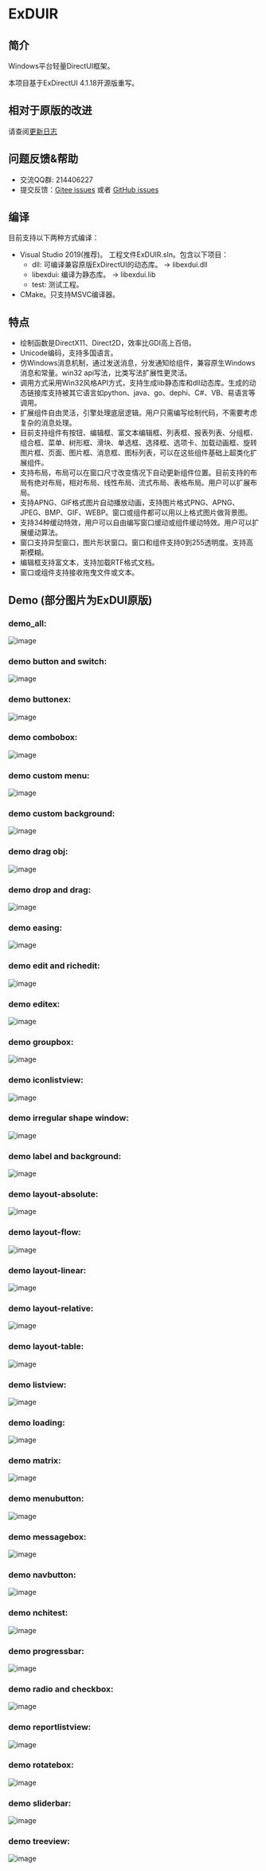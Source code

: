 ExDUIR
=======

## 简介

Windows平台轻量DirectUI框架。

本项目基于ExDirectUI 4.1.18开源版重写。

## 相对于原版的改进

请查阅[更新日志](CHANGELOG.txt)

## 问题反馈&帮助
* 交流QQ群: 214406227
* 提交反馈：[Gitee issues](https://gitee.com/william_lzw/ExduiR/issues) 或者 [GitHub issues](https://github.com/laizewei/ExduiR/issues)

## 编译
目前支持以下两种方式编译：
* Visual Studio 2019(推荐)。
  工程文件ExDUIR.sln。包含以下项目：
  * dll: 可编译兼容原版ExDirectUI的动态库。 -> libexdui.dll
  * libexdui: 编译为静态库。 -> libexdui.lib
  * test: 测试工程。
* CMake。只支持MSVC编译器。

## 特点
* 绘制函数是DirectX11、Direct2D，效率比GDI高上百倍。
* Unicode编码，支持多国语言。
* 仿Windows消息机制，通过发送消息，分发通知给组件，兼容原生Windows消息和常量。win32 api写法，比类写法扩展性更灵活。
* 调用方式采用Win32风格API方式，支持生成lib静态库和dll动态库。生成的动态链接库支持被其它语言如python、java、go、dephi、C#、VB、易语言等调用。
* 扩展组件自由灵活，引擎处理底层逻辑。用户只需编写绘制代码，不需要考虑复杂的消息处理。
* 目前支持组件有按钮、编辑框、富文本编辑框、列表框、报表列表、分组框、组合框、菜单、树形框、滑块、单选框、选择框、选项卡、加载动画框、旋转图片框、页面、图片框、消息框、图标列表，可以在这些组件基础上超类化扩展组件。
* 支持布局，布局可以在窗口尺寸改变情况下自动更新组件位置。目前支持的布局有绝对布局，相对布局、线性布局、流式布局、表格布局。用户可以扩展布局。
* 支持APNG、GIF格式图片自动播放动画，支持图片格式PNG、APNG、JPEG、BMP、GIF、WEBP。窗口或组件都可以用以上格式图片做背景图。
* 支持34种缓动特效，用户可以自由编写窗口缓动或组件缓动特效。用户可以扩展缓动算法。
* 窗口支持异型窗口，图片形状窗口。窗口和组件支持0到255透明度。支持高斯模糊。
* 编辑框支持富文本，支持加载RTF格式文档。
* 窗口或组件支持接收拖曳文件或文本。

## Demo (部分图片为ExDUI原版)
### demo_all:  
![image](https://raw.githubusercontent.com/laizewei/ExduiR/master/demo_image/demo_all.png)    
### demo button and switch:  
![image](https://raw.githubusercontent.com/laizewei/Exdui4.1R/master/demo_image/demo_button_switch.png)    
### demo buttonex:  
![image](https://raw.githubusercontent.com/laizewei/Exdui4.1R/master/demo_image/demo_buttonex.png)    
### demo combobox:  
![image](https://raw.githubusercontent.com/laizewei/Exdui4.1R/master/demo_image/demo_combobox.png)       
### demo custom menu:  
![image](https://raw.githubusercontent.com/laizewei/Exdui4.1R/master/demo_image/demo_custommenu.png)    
### demo custom background:  
![image](https://raw.githubusercontent.com/laizewei/Exdui4.1R/master/demo_image/demo_custombackground.png)    
### demo drag obj:  
![image](https://raw.githubusercontent.com/laizewei/Exdui4.1R/master/demo_image/demo_drag_obj.png)    
### demo drop and drag:  
![image](https://raw.githubusercontent.com/laizewei/Exdui4.1R/master/demo_image/demo_dropdrag.png)    
### demo easing: 
![image](https://raw.githubusercontent.com/laizewei/Exdui4.1R/master/demo_image/demo_easing.png)    
### demo edit and richedit:  
![image](https://raw.githubusercontent.com/laizewei/Exdui4.1R/master/demo_image/demo_edit_richedit.png)   
### demo editex:  
![image](https://raw.githubusercontent.com/laizewei/Exdui4.1R/master/demo_image/demo_editex.png)    
### demo groupbox:  
![image](https://raw.githubusercontent.com/laizewei/Exdui4.1R/master/demo_image/demo_groupbox.png)    
### demo iconlistview:  
![image](https://raw.githubusercontent.com/laizewei/Exdui4.1R/master/demo_image/demo_iconlistview.png)      
### demo irregular shape window:  
![image](https://raw.githubusercontent.com/laizewei/Exdui4.1R/master/demo_image/demo_irregular_shape_window.png)    
### demo label and background:  
![image](https://raw.githubusercontent.com/laizewei/Exdui4.1R/master/demo_image/demo_label_background.png)   
### demo layout-absolute:  
![image](https://raw.githubusercontent.com/laizewei/Exdui4.1R/master/demo_image/demo_layout_absolute.png)    
### demo layout-flow:  
![image](https://raw.githubusercontent.com/laizewei/Exdui4.1R/master/demo_image/demo_layout_flow.png)    
### demo layout-linear:  
![image](https://raw.githubusercontent.com/laizewei/Exdui4.1R/master/demo_image/demo_layout_linear.png)    
### demo layout-relative:  
![image](https://raw.githubusercontent.com/laizewei/Exdui4.1R/master/demo_image/demo_layout_relative.png)    
### demo layout-table:  
![image](https://raw.githubusercontent.com/laizewei/Exdui4.1R/master/demo_image/demo_layout_table.png)
### demo listview:  
![image](https://raw.githubusercontent.com/laizewei/Exdui4.1R/master/demo_image/demo_listview.png)
### demo loading:  
![image](https://raw.githubusercontent.com/laizewei/Exdui4.1R/master/demo_image/demo_loading.png)
### demo matrix:  
![image](https://raw.githubusercontent.com/laizewei/Exdui4.1R/master/demo_image/demo_matrix.png)
### demo menubutton:  
![image](https://raw.githubusercontent.com/laizewei/Exdui4.1R/master/demo_image/demo_menubutton.png)
### demo messagebox:  
![image](https://raw.githubusercontent.com/laizewei/Exdui4.1R/master/demo_image/demo_messagebox.png)
### demo navbutton:  
![image](https://raw.githubusercontent.com/laizewei/Exdui4.1R/master/demo_image/demo_navbutton.png)
### demo nchitest:  
![image](https://raw.githubusercontent.com/laizewei/Exdui4.1R/master/demo_image/demo_nchitest.png)
### demo progressbar:  
![image](https://raw.githubusercontent.com/laizewei/Exdui4.1R/master/demo_image/demo_progressbar.png)
### demo radio and checkbox:  
![image](https://raw.githubusercontent.com/laizewei/Exdui4.1R/master/demo_image/demo_radio_checkbox.png)
### demo reportlistview:  
![image](https://raw.githubusercontent.com/laizewei/Exdui4.1R/master/demo_image/demo_reportlistview.png)
### demo rotatebox:  
![image](https://raw.githubusercontent.com/laizewei/Exdui4.1R/master/demo_image/demo_rotatebox.png)
### demo sliderbar:  
![image](https://raw.githubusercontent.com/laizewei/Exdui4.1R/master/demo_image/demo_sliderbar.png)
### demo treeview:  
![image](https://raw.githubusercontent.com/laizewei/Exdui4.1R/master/demo_image/demo_treeview.png)